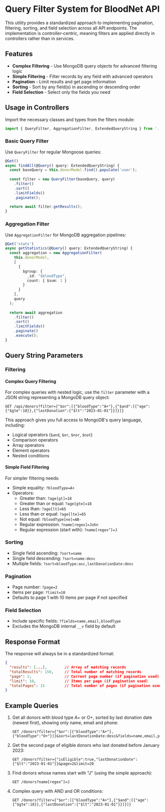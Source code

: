 # Query Filter System for BloodNet API

This utility provides a standardized approach to implementing pagination, filtering, sorting, and field selection across all API endpoints. The implementation is controller-centric, meaning filters are applied directly in controllers rather than in services.

## Features

- **Complex Filtering** - Use MongoDB query objects for advanced filtering logic
- **Simple Filtering** - Filter records by any field with advanced operators
- **Pagination** - Limit results and get page information
- **Sorting** - Sort by any field(s) in ascending or descending order
- **Field Selection** - Select only the fields you need

## Usage in Controllers

Import the necessary classes and types from the filters module:

```typescript
import { QueryFilter, AggregationFilter, ExtendedQueryString } from '../common/filters/query';
```

### Basic Query Filter

Use `QueryFilter` for regular Mongoose queries:

```typescript
@Get()
async findAll(@Query() query: ExtendedQueryString) {
  const baseQuery = this.donorModel.find().populate('user');
  
  const filter = new QueryFilter(baseQuery, query)
    .filter()
    .sort()
    .limitFields()
    .paginate();
  
  return await filter.getResults();
}
```

### Aggregation Filter

Use `AggregationFilter` for MongoDB aggregation pipelines:

```typescript
@Get('stats')
async getStatistics(@Query() query: ExtendedQueryString) {
  const aggregation = new AggregationFilter(
    this.donorModel,
    [
      { 
        $group: { 
          _id: "$bloodType", 
          count: { $sum: 1 } 
        } 
      }
    ],
    query
  );
  
  return await aggregation
    .filter()
    .sort()
    .limitFields()
    .paginate()
    .execute();
}
```

## Query String Parameters

### Filtering

#### Complex Query Filtering

For complex queries with nested logic, use the `filter` parameter with a JSON string representing a MongoDB query object:

```
GET /api/donors?filter={"$or":[{"bloodType":"A+"},{"$and":[{"age":{"$gte":18}},{"lastDonation":{"$lt":"2023-01-01"}}]}]}
```

This approach gives you full access to MongoDB's query language, including:
- Logical operators (`$and`, `$or`, `$nor`, `$not`)
- Comparison operators
- Array operators
- Element operators
- Nested conditions

#### Simple Field Filtering

For simpler filtering needs:

- Simple equality: `?bloodType=A+`
- Operators:
  - Greater than: `?age[gt]=18`
  - Greater than or equal: `?age[gte]=18`
  - Less than: `?age[lt]=65`
  - Less than or equal: `?age[lte]=65`
  - Not equal: `?bloodType[ne]=AB-`
  - Regular expression: `?name[regex]=John`
  - Regular expression (start with): `?name[regex^]=J`

### Sorting

- Single field ascending: `?sort=name`
- Single field descending: `?sort=name:desc`
- Multiple fields: `?sort=bloodType:asc,lastDonationDate:desc`

### Pagination

- Page number: `?page=2`
- Items per page: `?limit=10`
- Defaults to page 1 with 10 items per page if not specified

### Field Selection

- Include specific fields: `?fields=name,email,bloodType`
- Excludes the MongoDB internal `__v` field by default

## Response Format

The response will always be in a standardized format:

```json
{
  "results": [...],        // Array of matching records
  "totalResults": 150,     // Total number of matching records
  "page": 2,               // Current page number (if pagination used)
  "limit": 10,             // Items per page (if pagination used)
  "totalPages": 15         // Total number of pages (if pagination used)
}
```

## Example Queries

1. Get all donors with blood type A+ or O+, sorted by last donation date (newest first), showing only name, email and phone:
   ```
   GET /donors?filter={"$or":[{"bloodType":"A+"},{"bloodType":"O+"}]}&sort=lastDonationDate:desc&fields=name,email,phone
   ```

2. Get the second page of eligible donors who last donated before January 2023:
   ```
   GET /donors?filter={"isEligible":true,"lastDonationDate":{"$lt":"2023-01-01"}}&page=2&limit=20
   ```

3. Find donors whose names start with "J" (using the simple approach):
   ```
   GET /donors?name[regex^]=J
   ```

4. Complex query with AND and OR conditions:
   ```
   GET /donors?filter={"$or":[{"bloodType":"A+"},{"$and":[{"age":{"$gte":18}},{"lastDonation":{"$lt":"2023-01-01"}}]}]}
   ```
